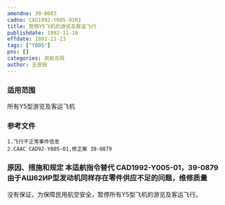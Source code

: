 ```yaml
---
amendno: 39-0883  
cadno: CAD1992-Y005-01R1  
title: 暂停Y5飞机的游览及客运飞行  
publishdate: 1992-11-16  
effdate: 1992-11-23  
tags: ["Y005"]  
pns: []  
categories: 民航总局  
author: 王彦田  
---
```

  
### 适用范围  
所有Y5型游览及客运飞机  
  
<!--more-->  
### 参考文件  
    1.飞行不正常事件信息  
    2.CAAC CAD92-Y005-01,修正案 39-0879  
  
### 原因、措施和规定 本适航指令替代 CAD1992-Y005-01，39-0879 由于АШ62ИР型发动机同样存在零件供应不足的问题，维修质量  
没有保证，为保障民用航空安全，暂停所有Y5型飞机的游览及客运飞行。  
